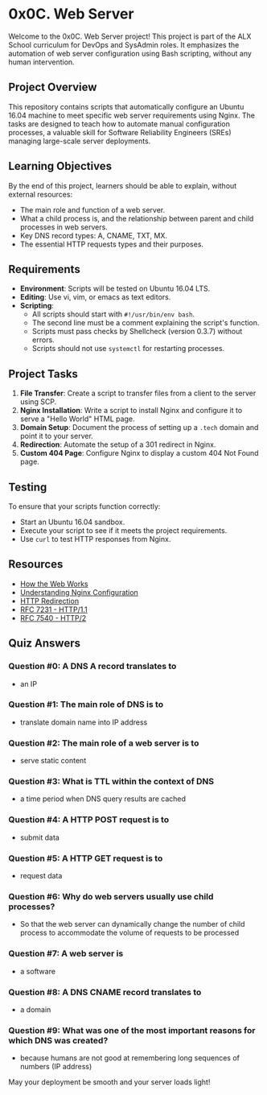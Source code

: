 # 0x0C. Web Server

Welcome to the 0x0C. Web Server project! This project is part of the ALX School curriculum for DevOps and SysAdmin roles. It emphasizes the automation of web server configuration using Bash scripting, without any human intervention.

## Project Overview

This repository contains scripts that automatically configure an Ubuntu 16.04 machine to meet specific web server requirements using Nginx. The tasks are designed to teach how to automate manual configuration processes, a valuable skill for Software Reliability Engineers (SREs) managing large-scale server deployments.

## Learning Objectives

By the end of this project, learners should be able to explain, without external resources:
- The main role and function of a web server.
- What a child process is, and the relationship between parent and child processes in web servers.
- Key DNS record types: A, CNAME, TXT, MX.
- The essential HTTP requests types and their purposes.

## Requirements

- **Environment**: Scripts will be tested on Ubuntu 16.04 LTS.
- **Editing**: Use vi, vim, or emacs as text editors.
- **Scripting**:
  - All scripts should start with `#!/usr/bin/env bash`.
  - The second line must be a comment explaining the script's function.
  - Scripts must pass checks by Shellcheck (version 0.3.7) without errors.
  - Scripts should not use `systemctl` for restarting processes.

## Project Tasks

1. **File Transfer**: Create a script to transfer files from a client to the server using SCP.
2. **Nginx Installation**: Write a script to install Nginx and configure it to serve a "Hello World" HTML page.
3. **Domain Setup**: Document the process of setting up a `.tech` domain and point it to your server.
4. **Redirection**: Automate the setup of a 301 redirect in Nginx.
5. **Custom 404 Page**: Configure Nginx to display a custom 404 Not Found page.

## Testing

To ensure that your scripts function correctly:
- Start an Ubuntu 16.04 sandbox.
- Execute your script to see if it meets the project requirements.
- Use `curl` to test HTTP responses from Nginx.

## Resources

- [How the Web Works](#)
- [Understanding Nginx Configuration](#)
- [HTTP Redirection](#)
- [RFC 7231 - HTTP/1.1](https://tools.ietf.org/html/rfc7231)
- [RFC 7540 - HTTP/2](https://tools.ietf.org/html/rfc7540)

## Quiz Answers

### Question #0: A DNS A record translates to
- an IP

### Question #1: The main role of DNS is to
- translate domain name into IP address

### Question #2: The main role of a web server is to
- serve static content

### Question #3: What is TTL within the context of DNS
- a time period when DNS query results are cached

### Question #4: A HTTP POST request is to
- submit data

### Question #5: A HTTP GET request is to
- request data

### Question #6: Why do web servers usually use child processes?
- So that the web server can dynamically change the number of child process to accommodate the volume of requests to be processed

### Question #7: A web server is
- a software

### Question #8: A DNS CNAME record translates to
- a domain

### Question #9: What was one of the most important reasons for which DNS was created?
- because humans are not good at remembering long sequences of numbers (IP address)


May your deployment be smooth and your server loads light!

